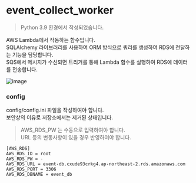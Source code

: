 # event_collect_worker

> Python 3.9 환경에서 작성되었습니다.

AWS Lambda에서 작동하는 함수입니다.  
SQLAlchemy 라이브러리를 사용하여 ORM 방식으로 쿼리를 생성하여 RDS에 전달하는 기능을 담당합니다.  
SQS에서 메시지가 수신되면 트리거를 통해 Lambda 함수를 실행하여 RDS에 데이터를 전송합니다.  

![image](https://user-images.githubusercontent.com/39260975/198231796-4f3f8ac0-22c2-4c2b-934e-9b84535bce76.png)


### config
config/config.ini 파일을 작성하여야 합니다.  
보안상의 이유로 저장소에서는 제거된 상태입니다.
> AWS_RDS_PW 는 수동으로 입력하여야 합니다.  
URL 등의 변동사항이 있을 경우 반영하여야 합니다.
```
[AWS_RDS]
AWS_RDS_ID = root
AWS_RDS_PW = -
AWS_RDS_URL = event-db.cxude93crkg4.ap-northeast-2.rds.amazonaws.com
AWS_RDS_PORT = 3306
AWS_RDS_DBNAME = event_db
```
